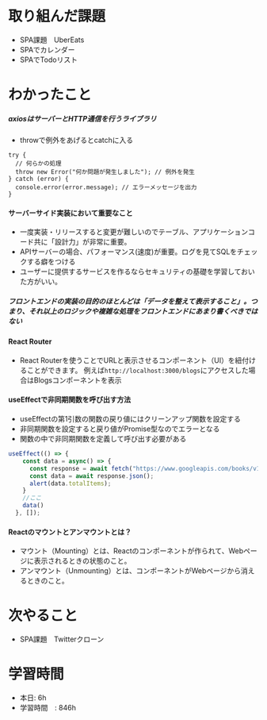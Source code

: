 # 取り組んだ課題
- SPA課題　UberEats
- SPAでカレンダー
- SPAでTodoリスト
# わかったこと
##### axiosはサーバーとHTTP通信を行うライブラリ
- throwで例外をあげるとcatchに入る
```
try {
  // 何らかの処理
  throw new Error("何か問題が発生しました"); // 例外を発生
} catch (error) {
  console.error(error.message); // エラーメッセージを出力
}
```
#### サーバーサイド実装において重要なこと
- 一度実装・リリースすると変更が難しいのでテーブル、アプリケーションコード共に「設計力」が非常に重要。
- APIサーバーの場合、パフォーマンス(速度)が重要。ログを見てSQLをチェックする癖をつける
- ユーザーに提供するサービスを作るならセキュリティの基礎を学習しておいた方がいい。
##### フロントエンドの実装の目的のほとんどは「データを整えて表示すること」。つまり、それ以上のロジックや複雑な処理をフロントエンドにあまり書くべきではない
#### React Router
- React Routerを使うことでURLと表示させるコンポーネント（UI）を紐付けることができます。 例えば`http://localhost:3000/blogs`にアクセスした場合はBlogsコンポーネントを表示
#### useEffectで非同期関数を呼び出す方法
- useEffectの第1引数の関数の戻り値にはクリーンアップ関数を設定する
- 非同期関数を設定すると戻り値がPromise型なのでエラーとなる
- 関数の中で非同期関数を定義して呼び出す必要がある
```jsx
useEffect(() => {
    const data = async() => {
      const response = await fetch("https://www.googleapis.com/books/v1/volumes?q=AWS");
      const data = await response.json();
      alert(data.totalItems);
    }
    //ここ
    data()
  }, []);
```
#### Reactのマウントとアンマウントとは？
- マウント（Mounting）とは、Reactのコンポーネントが作られて、Webページに表示されるときの状態のこと。　
- アンマウント（Unmounting）とは、コンポーネントがWebページから消えるときのこと。
# 次やること
- SPA課題　Twitterクローン
# 学習時間
- 本日: 6h
- 学習時間　: 846h

